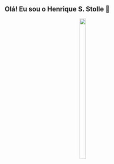## Olá! Eu sou o Henrique S. Stolle 👋 
<!-- <img height="450em" src="https://afcb3dd970a3f0576827-af285b1eb7ee6b663e4897a25a039f30.ssl.cf1.rackcdn.com/GaleriaImagem/172108/foto-convite-colegio-sesi-2024_mg2801-n.jpg"> -->
<div style="display: flex; justify-content: center; align-items: center; ">
  <a href="https://github.com/hernque0927">
  <img height="450em" width="100%" src="https://png.pngtree.com/thumb_back/fh260/background/20220124/pngtree-flamengo-flag-rio-de-janeiro-brazil-brazil-soccer-brazil-photo-image_11079396.jpg">
</div>

          
<!--
**henrique0927/henrique0927** is a ✨ _special_ ✨ repository because its `README.md` (this file) appears on your GitHub profile.

Here are some ideas to get you started:


- 👯 I’m looking to collaborate on ...
- 🤔 I’m looking for help with ...
- 💬 Ask me about ...
- 📫 How to reach me: ...
- 😄 Pronouns: ...
- ⚡ Fun fact: ...
-->
